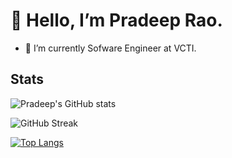 # 👋 Hello, I’m Pradeep Rao.
- 🌱 I’m currently Sofware Engineer at VCTI.

## Stats

![Pradeep's GitHub stats](https://github-readme-stats.vercel.app/api?username=PradeepRaoK&show_icons=true&theme=radical)

![GitHub Streak](https://github-readme-streak-stats.herokuapp.com/?user=PradeepRaoK&theme=radical)

[![Top Langs](https://github-readme-stats.vercel.app/api/top-langs/?username=PradeepRaoK&layout=donut&theme=radical)](https://github.com/anuraghazra/github-readme-stats)
